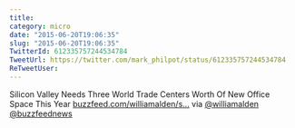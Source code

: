 ```yaml
---
title: 
category: micro
date: "2015-06-20T19:06:35"
slug: "2015-06-20T19:06:35"
TwitterId: 612335757244534784
TweetUrl: https://twitter.com/mark_philpot/status/612335757244534784
ReTweetUser: 
---
```


Silicon Valley Needs Three World Trade Centers Worth Of New Office Space This Year [buzzfeed.com/williamalden/s…](http://www.buzzfeed.com/williamalden/silicon-valley-hungry-for-office-space?utm_term=.fk46p5Mw2) via [@williamalden](https://twitter.com/williamalden) [@buzzfeednews](https://twitter.com/buzzfeednews)